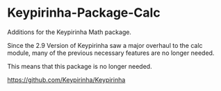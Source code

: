 # Keypirinha-Package-Calc
Additions for the Keypirinha Math package.

Since the 2.9 Version of Keypirinha saw a major overhaul to the calc module, many of the previous necessary features are no longer needed.

This means that this package is no longer needed.

https://github.com/Keypirinha/Keypirinha
